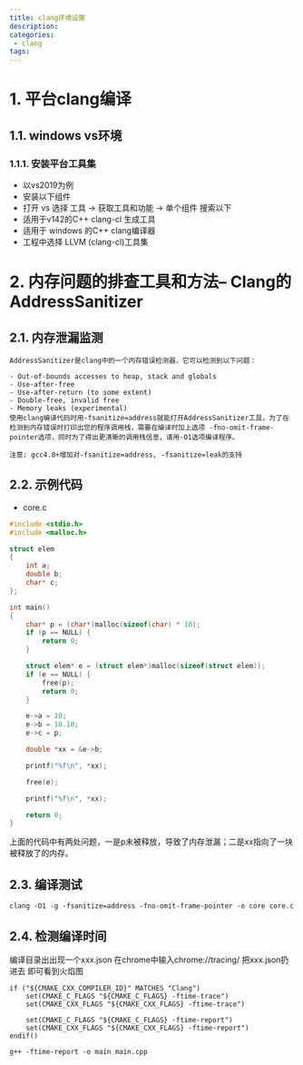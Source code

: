 ```yaml
---
title: clang环境设置
description:
categories:
 - clang
tags:
---
```


# 1. 平台clang编译

## 1.1. windows vs环境
### 1.1.1. 安装平台工具集
- 以vs2019为例
- 安装以下组件
- 打开 vs 选择 工具 -> 获取工具和功能 -> 单个组件 搜索以下
- 适用于v142的C++ clang-cl 生成工具
- 适用于 windows 的C++ clang编译器
- 工程中选择 LLVM (clang-cl)工具集


# 2. 内存问题的排查工具和方法– Clang的AddressSanitizer

## 2.1. 内存泄漏监测
```
AddressSanitizer是clang中的一个内存错误检测器，它可以检测到以下问题：

- Out-of-bounds accesses to heap, stack and globals
- Use-after-free
- Use-after-return (to some extent)
- Double-free, invalid free
- Memory leaks (experimental)
使用clang编译代码时用-fsanitize=address就能打开AddressSanitizer工具，为了在检测到内存错误时打印出您的程序调用栈，需要在编译时加上选项 -fno-omit-frame-pointer选项，同时为了得出更清晰的调用栈信息，请用-O1选项编译程序。

注意: gcc4.8+增加对-fsanitize=address, -fsanitize=leak的支持
```

## 2.2. 示例代码

- core.c
```cpp
#include <stdio.h>
#include <malloc.h>

struct elem
{
    int a;
    double b;
    char* c;
};

int main()
{
    char* p = (char*)malloc(sizeof(char) * 10);
    if (p == NULL) {
        return 0;
    }

    struct elem* e = (struct elem*)malloc(sizeof(struct elem));
    if (e == NULL) {
        free(p);
        return 0;
    }

    e->a = 10;
    e->b = 10.10;
    e->c = p;

    double *xx = &e->b;

    printf("%f\n", *xx);

    free(e);

    printf("%f\n", *xx);

    return 0;
}
```
上面的代码中有两处问题，一是p未被释放，导致了内存泄漏；二是xx指向了一块被释放了的内存。

## 2.3. 编译测试
```
clang -O1 -g -fsanitize=address -fno-omit-frame-pointer -o core core.c
```

## 2.4. 检测编译时间

编译目录出出现一个xxx.json
在chrome中输入chrome://tracing/
把xxx.json扔进去 即可看到火焰图

```
if ("${CMAKE_CXX_COMPILER_ID}" MATCHES "Clang")
	set(CMAKE_C_FLAGS "${CMAKE_C_FLAGS} -ftime-trace")
	set(CMAKE_CXX_FLAGS "${CMAKE_CXX_FLAGS} -ftime-trace")

	set(CMAKE_C_FLAGS "${CMAKE_C_FLAGS} -ftime-report")
	set(CMAKE_CXX_FLAGS "${CMAKE_CXX_FLAGS} -ftime-report")	
endif()
```

```
g++ -ftime-report -o main main.cpp
```